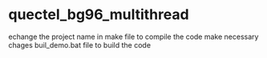 # quectel_bg96_multithread
echange the project name in make file to compile the code
make necessary chages buil_demo.bat file to build the code
